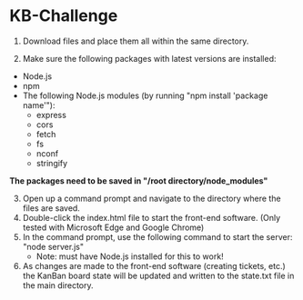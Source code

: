 # KB-Challenge

1. Download files and place them all within the same directory.

2. Make sure the following packages with latest versions are installed:
  - Node.js
  - npm
  - The following Node.js modules (by running "npm install 'package name'"):
      - express
      - cors
      - fetch
      - fs
      - nconf
      - stringify
   
   **The packages need to be saved in "/root directory/node_modules"**
   
3. Open up a command prompt and navigate to the directory where the files are saved.
4. Double-click the index.html file to start the front-end software. (Only tested with Microsoft
   Edge and Google Chrome)
5. In the command prompt, use the following command to start the server: "node server.js"
    - Note: must have Node.js installed for this to work!
6. As changes are made to the front-end software (creating tickets, etc.) the KanBan board state 
   will be updated and written to the state.txt file in the main directory.
